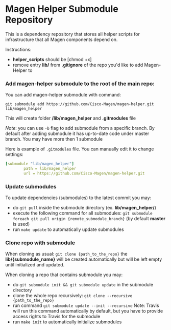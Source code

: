 # Magen Helper Submodule Repository

This is a dependency repository that stores all helper scripts for infrastructure that all Magen components depend on.

Instructions:

* **helper_scripts** should be [chmod +x]
* remove entry **lib/** from **.gitignore** of the repo you'd like to add Magen-Helper to

### Add magen-helper submodule to the root of the main repo: 

You can add magen-helper submodule with command:

  ```git submodule add https://github.com/Cisco-Magen/magen-helper.git lib/magen_helper``` 
  
  This will create folder **/lib/magen_helper** and **.gitmodules** file 
  
  _Note_: you can use ```-b``` flag to add submodule from a specific branch. 
  By default after adding submodule it has up-to-date code under master branch. 
  You may have more then 1 submodule
  
Here is example of ```.gitmodules``` file. You can manually edit it to change settings:

```yaml
[submodule "lib/magen_helper"]
        path = lib/magen_helper
        url = https://github.com/Cisco-Magen/magen-helper.git
```

### Update submodules

To update dependencies (submodules) to the latest commit you may:

  * do ```git pull``` inside the submodule directory (ex. **lib/magen_helper/**)
  * execute the following command for all submodules: ```git submodule foreach git pull origin {remote_submodule_branch}``` (by default **master** is used)
  * run ```make update``` to automatically update submodules

### Clone repo with submodule

When cloning as usual: ```git clone {path_to_the_repo}``` the **lib/{submodule_name}** will be created automatically but will be left empty until initialized and updated.

When cloning a repo that contains submodule you may:
  
  * do ``git submodule init && git submodule update`` in the submodule directory 
  * clone the whole repo recursively: ``git clone --recursive {path_to_the_repo}``
  * run command ```git submodule update --init --recursive``` Note: Travis will run this command automatically by default, but you have to provide access rights to Travis for the submodule
  * run ```make init``` to automatically initialize submodules
